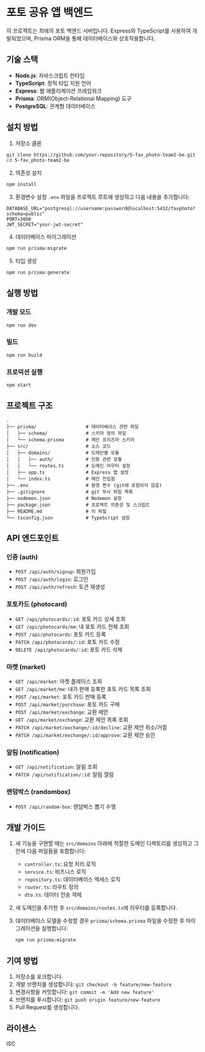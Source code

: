 # 포토 공유 앱 백엔드

이 프로젝트는 최애의 포토 백엔드 서버입니다. Express와 TypeScript를 사용하여 개발되었으며, Prisma ORM을 통해 데이터베이스와 상호작용합니다.

## 기술 스택

- **Node.js**: 자바스크립트 런타임
- **TypeScript**: 정적 타입 지원 언어
- **Express**: 웹 애플리케이션 프레임워크
- **Prisma**: ORM(Object-Relational Mapping) 도구
- **PostgreSQL**: 관계형 데이터베이스

## 설치 방법

1. 저장소 클론

```bash
git clone https://github.com/your-repository/5-fav_photo-team2-be.git
cd 5-fav_photo-team2-be
```

2. 의존성 설치

```bash
npm install
```

3. 환경변수 설정
   `.env` 파일을 프로젝트 루트에 생성하고 다음 내용을 추가합니다:

```
DATABASE_URL="postgresql://username:password@localhost:5432/favphoto?schema=public"
PORT=3000
JWT_SECRET="your-jwt-secret"
```

4. 데이터베이스 마이그레이션

```bash
npm run prisma:migrate
```

5. 타입 생성

```bash
npm run prisma:generate
```

## 실행 방법

### 개발 모드

```bash
npm run dev
```

### 빌드

```bash
npm run build
```

### 프로덕션 실행

```bash
npm start
```

## 프로젝트 구조

```
.
├── prisma/                  # 데이터베이스 관련 파일
│   ├── schema/              # 스키마 정의 파일
│   └── schema.prisma        # 메인 프리즈마 스키마
├── src/                     # 소스 코드
│   ├── domains/             # 도메인별 모듈
│   │   ├── auth/            # 인증 관련 모듈
│   │   └── routes.ts        # 도메인 라우터 설정
│   ├── app.ts               # Express 앱 설정
│   └── index.ts             # 메인 진입점
├── .env                     # 환경 변수 (git에 포함되지 않음)
├── .gitignore               # git 무시 파일 목록
├── nodemon.json             # Nodemon 설정
├── package.json             # 프로젝트 의존성 및 스크립트
├── README.md                # 이 파일
└── tsconfig.json            # TypeScript 설정
```

## API 엔드포인트

### 인증 (auth)

- `POST /api/auth/signup`: 회원가입
- `POST /api/auth/login`: 로그인
- `POST /api/auth/refresh`: 토큰 재생성

### 포토카드 (photocard)

- `GET /api/photocards/:id`: 포토 카드 상세 조회
- `GET /api/photocards/me`: 내 포토 카드 전체 조회
- `POST /api/photocards`: 포토 카드 등록
- `PATCH /api/photocards/:id`: 포토 카드 수정
- `DELETE /api/photocards/:id`: 포토 카드 삭제

### 마켓 (market)

- `GET /api/market`: 마켓 플레이스 조회
- `GET /api/market/me`: 내가 판매 등록한 포토 카드 목록 조회
- `POST /api/market`: 포토 카드 판매 등록
- `POST /api/market/purchase`: 포토 카드 구매
- `POST /api/market/exchange`: 교환 제안
- `GET /api/market/exchange`: 교환 제안 목록 조회
- `PATCH /api/market/exchange/:id/decline`: 교환 제안 취소/거절
- `PATCH /api/market/exchange/:id/approve`: 교환 제안 승인

### 알림 (notification)

- `GET /api/notification`: 알림 조회
- `PATCH /api/notification/:id`: 알림 열람

### 랜덤박스 (randombox)

- `POST /api/random-box`: 랜덤박스 뽑기 수행

## 개발 가이드

1. 새 기능을 구현할 때는 `src/domains` 아래에 적절한 도메인 디렉토리를 생성하고 그 안에 다음 파일들을 포함합니다:

   - `controller.ts`: 요청 처리 로직
   - `service.ts`: 비즈니스 로직
   - `repository.ts`: 데이터베이스 액세스 로직
   - `router.ts`: 라우트 정의
   - `dto.ts`: 데이터 전송 객체

2. 새 도메인을 추가한 후 `src/domains/routes.ts`에 라우터를 등록합니다.

3. 데이터베이스 모델을 수정할 경우 `prisma/schema.prisma` 파일을 수정한 후 마이그레이션을 실행합니다:
   ```bash
   npm run prisma:migrate
   ```

## 기여 방법

1. 저장소를 포크합니다.
2. 개발 브랜치를 생성합니다: `git checkout -b feature/new-feature`
3. 변경사항을 커밋합니다: `git commit -m 'Add new feature'`
4. 브랜치를 푸시합니다: `git push origin feature/new-feature`
5. Pull Request를 생성합니다.

## 라이센스

ISC
